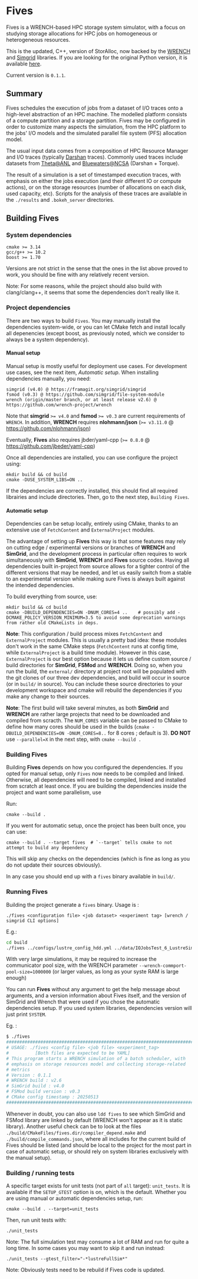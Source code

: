 # Fives

Fives is a WRENCH-based HPC storage system simulator, with a focus on studying storage allocations for HPC jobs on homogeneous or heterogeneous resources.

This is the updated, C++, version of StorAlloc, now backed by the [WRENCH](https://wrench-project.org/) and [Simgrid](https://framagit.org/simgrid/simgrid) libraries. 
If you are looking for the original Python version, it is available [here](https://github.com/hephtaicie/storalloc).

Current version is `0.1.1`. 

## Summary

Fives schedules the execution of jobs from a dataset of I/O traces onto a high-level abstraction of an HPC machine. The modelled platform consists of a compute partition and a storage partition. Fives may be configured in order to customize many aspects the simulation, from the HPC platform to the jobs' I/O models and the simulated parallel file system (PFS) allocation model.

The usual input data comes from a composition of HPC Resource Manager and I/O traces (typically [Darshan](https://www.mcs.anl.gov/research/projects/darshan/) traces).
Commonly used traces include datasets from [Theta@ANL](https://reports.alcf.anl.gov/data/index.html) and [Bluewaters@NCSA](https://bluewaters.ncsa.illinois.edu/data-sets) (Darshan + Torque).

The result of a simulation is a set of timestamped execution traces, with emphasis on either the jobs execution (and their different IO or compute actions), or on the storage resources (number of allocations on each disk, used capacity, etc). Scripts for the analysis of these traces are available in the `./results` and `.bokeh_server` directories.

## Building Fives

### System dependencies

```
cmake >= 3.14
gcc/g++ >= 10.2
boost >= 1.70
```

Versions are not strict in the sense that the ones in the list above proved to work, you should be fine with any relatively recent version.

Note: For some reasons, while the project should also build with clang/clang++, it seems that some the dependencies don't really like it.

### Project dependencies

There are two ways to build `Fives`. 
You may manually install the dependencies system-wide, or you can let CMake fetch and install locally all depenencies (except boost, as previously noted, which we consider to always be a system dependency).

#### Manual setup

Manual setup is mostly useful for deployment use cases. For development use cases, see the next item, *Automatic setup*.
When installing dependencies manually, you need:

```
simgrid (v4.0) @ https://framagit.org/simgrid/simgrid
fsmod (v0.3) @ https://github.com/simgrid/file-system-module
wrench (origin/master branch, or at least release v2.6) @ https://github.com/wrench-project/wrench
```

Note that **simgrid** `>= v4.0` and **fsmod** `>= v0.3` are current requirements of `WRENCH`.
In addition, **WRENCH** requires **nlohmann/json** (`>= v3.11.0` @ https://github.com/nlohmann/json)

Eventually, **Fives** also requires jbder/yaml-cpp (`>= 0.8.0` @ https://github.com/jbeder/yaml-cpp)

Once all dependencies are installed, you can use configure the project using:

```
mkdir build && cd build
cmake -DUSE_SYSTEM_LIBS=ON ..
```

If the dependencies are correctly installed, this should find all required librairies and include directories.
Then, go to the next step, `Building Fives`.

#### Automatic setup

Dependencies can be setup locally, entirely using CMake, thanks to an extensive use of `FetchContent` and `ExternalProject` modules.

The advantage of setting up **Fives** this way is that some features may rely on cutting edge / experimental versions or branches of **WRENCH** and **SimGrid**, and the development process in particular often requires to work simultaneously with **SimGrid**, **WRENCH** and **Fives** source codes.
Having all dependencies built in-project from source allows for a tighter control of the different versions that may be needed, and let us easily switch from a stable to an experimental version while making sure Fives is always built against the intended dependencies.

To build everything from source, use:

```
mkdir build && cd build
cmake -DBUILD_DEPENDENCIES=ON -DNUM_CORES=4 ..    # possibly add -DCMAKE_POLICY_VERSION_MINIMUM=3.5 to avoid some deprecation warnings from rather old CMakeLists in deps.
```

**Note**: This configuration / build process mixes `FetchContent` and `ExternalProject` modules. 
This is usually a pretty bad idea: these modules don't work in the same CMake steps (`FetchContent` runs at config time, while `ExternalProject` is a build time module).
However in this case, `ExternalProject` is our best option because it lets us define custom source / build directories for **SimGrid**, **FSMod** and **WRENCH**.
Doing so, when you run the build, the `external/` directory at project root will be populated with the git clones of our three dev dependencies, and build will occur in source (or in `build/` in source).
You can include these source directories to your development workspace and cmake will rebuild the dependencies if you make any change to their sources.

**Note**: The first build will take several minutes, as both **SimGrid** and **WRENCH** are rather large projects that need to be downloaded and compiled from scracth. The `NUM_CORES` variable can be passed to CMake to define how many cores should be used in the builds (`cmake -DBUILD_DEPENDENCIES=ON -DNUM_CORES=8..` for 8 cores ; default is 3). **DO NOT** use `--parallel=X` in the next step, with `cmake --build .`

### Building Fives

Building **Fives** depends on how you configured the dependencies. If you opted for manual setup, only `Fives` now needs to be compiled and linked. Otherwise, all dependencies will need to be compiled, linked and installed from scratch at least once. If you are building the dependencies inside the project and want some parallelism, use

Run:

```
cmake --build .
```

If you went for automatic setup, once the project has been built once, you can use:

```
cmake --build . --target fives  # `--target` tells cmake to not attempt to build any dependency 
```

This will skip any checks on the dependencies (which is fine as long as you do not update their sources obviously).

In any case you should end up with a `fives` binary available in `build/`.


### Running Fives

Building the project generate a `fives` binary. Usage is :

`./fives <configuration file> <job dataset> <experiment tag> [wrench / simgrid CLI options]`

E.g.:

```bash
cd build
./fives ../configs/lustre_config_hdd.yml ../data/IOJobsTest_6_LustreSim.yml test_lustre
```

With very large simulations, it may be required to increase the communicator pool size, with the WRENCH parameter `--wrench-commport-pool-size=1000000` (or larger values, as long as your syste RAM is large enough)

You can run **Fives** without any argument to get the help message about arguments, and a version information about Fives itself, and the version of SimGrid and Wrench that were used if you chose the automatic dependencies setup.
If you used system libraries, dependencies version will just print `SYSTEM`.

Eg. :

```bash
$ ./fives
##########################################################################
# USAGE: ./fives <config file> <job file> <experiment_tag>
#          [Both files are expected to be YAML]
# This program starts a WRENCH simulation of a batch scheduler, with
# emphasis on storage resources model and collecting storage-related
# metrics
# Version : 0.1.1
# WRENCH build : v2.6
# SimGrid build : v4.0
# FSMod build version : v0.3
# CMake config timestamp : 20250513
##########################################################################
```

Whenever in doubt, you can also use `ldd fives` to see which SimGrid and FSMod library are linked by default (WRENCH won't appear as it is static library).
Another useful check can be to look at the files `./build/CMakeFiles/fives.dir/compiler_depend.make` and `./build/compile_commands.json`, where all includes for the current build of Fives should be listed (and should be local to the project for the most part in case of automatic setup, or should rely on system libraries exclusively with the manual setup).

### Building / running tests

A specific target exists for unit tests (not part of `all` target): `unit_tests`. It is available if the `SETUP_GTEST` option is on, which is the default.
Whether you are using manual or automatic dependencies setup, run:

```
cmake --build . --target=unit_tests
```

Then, run unit tests with:

```
./unit_tests
```

Note: The full simulation test may consume a lot of RAM and run for quite a long time. In some cases you may want to skip it and run instead:

```
./unit_tests --gtest_filter="-*lustreFullSim*"
```

Note: Obviously tests need to be rebuild if Fives code is updated.

